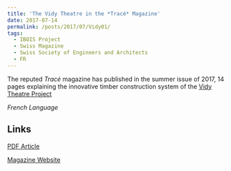 ```yaml
---
title: 'The Vidy Theatre in the *Tracé* Magazine'
date: 2017-07-14
permalink: /posts/2017/07/Vidy01/
tags:
  - IBOIS Project
  - Swiss Magazine
  - Swiss Society of Engineers and Architects
  - FR
---
```

The reputed *Tracé* magazine has published in the summer issue of 2017, 14 pages explaining the innovative timber construction system of the [Vidy Theatre Project](https://gamerro.github.io/portfolio/01VidyPro/)

*French Language*

Links
------
[PDF Article](http://gamerro.github.io/files/vidynew01.pdf)

[Magazine Website](https://www.espazium.ch/traces/)

